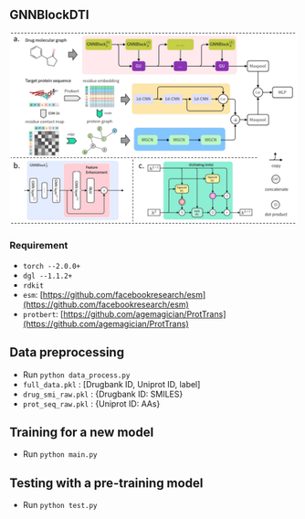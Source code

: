 ## GNNBlockDTI
![GNNBlockDTI](https://github.com/Ptexys/GNNBlockDTI/blob/main/GNNBlockDTI.jpg)

### Requirement
- `torch --2.0.0+` <br>
- `dgl --1.1.2+` <br>
- `rdkit` <br>
- `esm`: [https://github.com/facebookresearch/esm](https://github.com/facebookresearch/esm)  <br>
- `protbert`: [https://github.com/agemagician/ProtTrans](https://github.com/agemagician/ProtTrans)  <br>

## Data preprocessing
- Run `python data_process.py`
- `full_data.pkl`    : [Drugbank ID, Uniprot ID, label] <br>
- `drug_smi_raw.pkl` : {Drugbank ID: SMILES} <br>
- `prot_seq_raw.pkl` : {Uniprot ID: AAs} <br>

## Training for a new model
- Run `python main.py`

## Testing with a pre-training model
- Run `python test.py`
